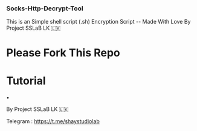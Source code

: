 ### Socks-Http-Decrypt-Tool


This is an Simple shell script (.sh) Encryption Script 
-- Made With Love By Project SSLaB LK 🇱🇰


# Please Fork This Repo


# Tutorial 

  • 
  
   
By Project SSLaB LK 🇱🇰

Telegram : https://t.me/shaystudiolab
